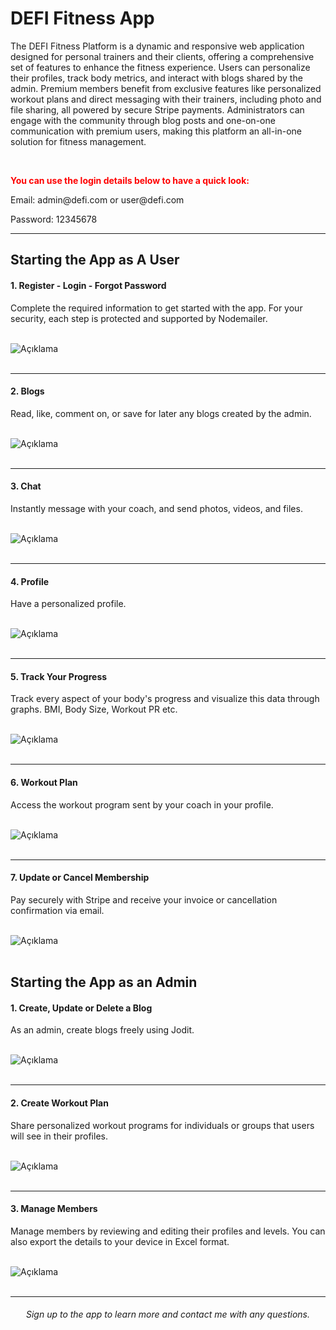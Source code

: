 # DEFI Fitness App
<p>  The DEFI Fitness Platform is a dynamic and responsive web application designed for personal trainers and their clients, offering a comprehensive set of features to enhance the fitness experience. Users can personalize their profiles, track body metrics, and interact with blogs shared by the admin. Premium members benefit from exclusive features like personalized workout plans and direct messaging with their trainers, including photo and file sharing, all powered by secure Stripe payments. Administrators can engage with the community through blog posts and one-on-one communication with premium users, making this platform an all-in-one solution for fitness management.  </p>
<br>

<p style="font-weight:700; color:red"> You can use the login details below to have a quick look:</p>
<p>Email: admin@defi.com or user@defi.com</p>
<p>Password: 12345678</p>

<hr/>

## Starting the App as A User

#### 1. Register - Login - Forgot Password

<p>  Complete the required information to get started with the app. For your security, each step is protected and supported by Nodemailer.</p>
<br/>
<img src="./public/readmefiles/login.png" alt="Açıklama" maxWidth="400">
<br/>
<br/>
<hr/>

#### 2. Blogs 

<p> Read, like, comment on, or save for later any blogs created by the admin.</p>
<br/>
<img src="./public/readmefiles/blogs.png" alt="Açıklama" maxWidth="400">
<br/>
<br/>
<hr/>

#### 3. Chat 
<p> Instantly message with your coach, and send photos, videos, and files. </p>
<br/>
<img src="./public/readmefiles/chat.png" alt="Açıklama" maxWidth="400">
<br/>
<br/>
<hr/>

#### 4. Profile 
<p> Have a personalized profile. </p>
<br/>
<img src="./public/readmefiles/profile.png" alt="Açıklama" maxWidth="400">
<br/>
<br/>

<hr/>

#### 5. Track Your Progress 
<p> Track every aspect of your body's progress and visualize this data through graphs. BMI, Body Size, Workout PR etc. </p>
<br/>
<img src="./public/readmefiles/progress.png" alt="Açıklama" maxWidth="400">
<br/>
<br/><hr/>


#### 6. Workout Plan
<p> Access the workout program sent by your coach in your profile.</p>
<br/>
<img src="./public/readmefiles/workoutplan.png" alt="Açıklama" maxWidth="400">
<br/>
<br/>

<hr/>

#### 7. Update or Cancel Membership
<p>Pay securely with Stripe and receive your invoice or cancellation confirmation via email.</p>
<br/>
<img src="./public/readmefiles/stripe.png" alt="Açıklama" maxWidth="400">
<br/>
<br/>


## Starting the App as an Admin

#### 1. Create, Update or Delete a Blog
<p> As an admin, create blogs freely using Jodit.</p>
<br/>
<img src="./public/readmefiles/blog creat.png" alt="Açıklama" maxWidth="400">
<br/>
<br/>
<hr/>

#### 2. Create Workout Plan
<p> Share personalized workout programs for individuals or groups that users will see in their profiles.</p>
<br/>
<img src="./public/readmefiles/create plan.png" alt="Açıklama" maxWidth="400">
<br/>
<br/>
<hr/>

#### 3. Manage Members
<p>Manage members by reviewing and editing their profiles and levels. You can also export the details to your device in Excel format.</p>
<br/>
<img src="./public/readmefiles/members.png" alt="Açıklama" maxWidth="400">
<br/>
<br/>
<hr/>
<h6 style="text-align:center;">Sign up to the app to learn more and contact me with any questions.</h6>





